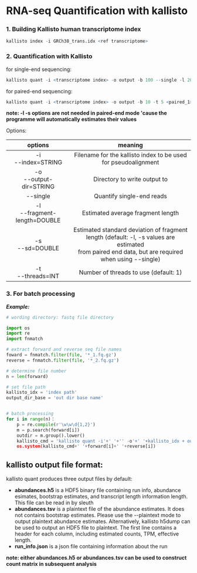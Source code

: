 RNA-seq Quantification with kallisto
========================================

### 1. Building Kallisto human transcriptome index
```R
kallisto index -i GRCh38_trans.idx <ref transcriptome>
```
### 2. Quantification with Kallisto
for single-end sequencing:
```R
kallisto quant -i <transcriptome index> -o output -b 100 --single -l 200 -s 20 -t 5 <input file>
```
for paired-end sequencing:
```R
kallisto quant -i <transcriptome index> -o output -b 10 -t 5 <paired_1> <paired_2>
```
**note: -l -s options are not needed in paired-end mode 'cause the programme will automatically estimates their values**

Options:

  options  | meaning  
:---:|:-----:
-i <br> --index=STRING | Filename for the kallisto index to be used for pseudoalignment
-o <br> --output-dir=STRING | Directory to write output to
--single | Quantify single-end reads
-l <br> --fragment-length=DOUBLE | Estimated average fragment length
-s <br> --sd=DOUBLE | Estimated standard deviation of fragment length (default: -l, -s values are estimated <br> from paired end data, but are required when using --single)
-t <br> --threads=INT | Number of threads to use (default: 1)

### 3. For batch processing
***Example:***
```python
# wording directory: fastq file directory

import os
import re
import fnmatch

# extract forward and reverse seq file names
foward = fnmatch.filter(file, '*_1.fq.gz')
reverse = fnmatch.filter(file, '*_2.fq.gz')

# determine file number
n = len(forward)

# set file path
kallisto_idx = 'index path'
output_dir_base = 'out dir base name'


# batch processing
for i in range(n)：
	p = re.compile(r'\w\w\d{1,2}')
	m = p.search(forward[i])
	outdir = m.group().lower()
	kallisto_cmd = 'kallisto quant -i'+' '+'' -o'+' '+kallisto_idx + output_dir_base + outdir+' '+'-b 10 -t 10'
	os.system(kallisto_cmd+' '+forward[i]+' '+reverse[i])
```

kallisto output file format:
----------------
kallisto quant produces three output files by default:

- **abundances.h5** is a HDF5 binary file containing run info, abundance esimates, bootstrap estimates, and transcript length information length. This file can be read in by sleuth
- **abundances.tsv** is a plaintext file of the abundance estimates. It does not contains bootstrap estimates. Please use the --plaintext mode to output plaintext abundance estimates. Alternatively, kallisto h5dump can be used to output an HDF5 file to plaintext. The first line contains a header for each column, including estimated counts, TPM, effective length.
- **run_info.json** is a json file containing information about the run

**note: either abundances.h5 or abundances.tsv can be used to construct count matrix in subsequent analysis**

